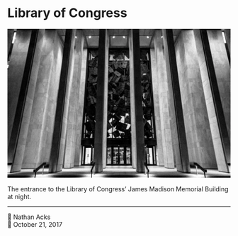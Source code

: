 # Library of Congress

![A black-and-white photograph of the Library of Congress annex at night](assets/0766be16b14893f8fac2b8e67ac1403f.webp)

The entrance to the Library of Congress’ James Madison Memorial Building at night.

- - - -

<span aria-hidden="true">👤</span> Nathan Acks  
<span aria-hidden="true">📅</span> October 21, 2017
